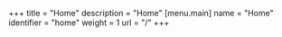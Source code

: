 +++
title = "Home"
description = "Home"
[menu.main]
  name = "Home"
  identifier = "home"
  weight = 1
  url = "/"
+++